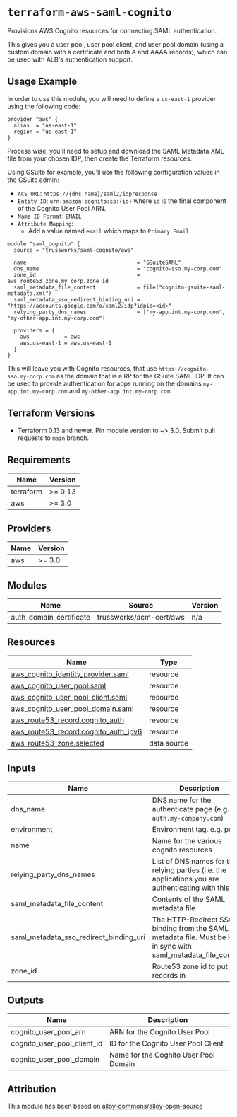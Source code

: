 # `terraform-aws-saml-cognito`

Provisions AWS Cognito resources for connecting SAML authentication.

This gives you a user pool, user pool client, and user pool domain (using a
custom domain with a certificate and both A and AAAA records), which can be
used with ALB's authentication support.

## Usage Example

In order to use this module, you will need to define a `us-east-1` provider using the following code:

```hcl
provider "aws" {
  alias  = "us-east-1"
  region = "us-east-1"
}
```

Process wise, you'll need to setup and download the SAML Metadata XML file from your chosen IDP, then create the Terraform resources.

Using GSuite for example, you'll use the following configuration values in the GSuite admin:

- `ACS URL`: `https://{dns_name}/saml2/idpresponse`
- `Entity ID`: `urn:amazon:cognito:sp:{id}` where `id` is the final component
  of the Cognito User Pool ARN.
- `Name ID Format`: `EMAIL`
- `Attribute Mapping`:
  - Add a value named `email` which maps to `Primary Email`

```hcl
module "saml_cognito" {
  source = "trussworks/saml-cognito/aws"

  name                                   = "GSuiteSAML"
  dns_name                               = "cognito-sso.my-corp.com"
  zone_id                                = aws_route53_zone.my_corp.zone_id
  saml_metadata_file_content             = file("cognito-gsuite-saml-metadata.xml")
  saml_metadata_sso_redirect_binding_uri = "https://accounts.google.com/o/saml2/idp?idpid=<id>"
  relying_party_dns_names                = ["my-app.int.my-corp.com", "my-other-app.int.my-corp.com"]

  providers = {
    aws           = aws
    aws.us-east-1 = aws.us-east-1
  }
}
```

This will leave you with Cognito resources, that use
`https://cognito-sso.my-corp.com` as the domain that is a RP for the GSuite
SAML IDP. It can be used to provide authentication for apps running on the
domains `my-app.int.my-corp.com` and `my-other-app.int.my-corp.com`.


## Terraform Versions

- Terraform 0.13 and newer. Pin module version to ~> 3.0. Submit pull requests to `main` branch.

<!-- BEGIN_TF_DOCS -->
## Requirements

| Name | Version |
|------|---------|
| terraform | >= 0.13 |
| aws | >= 3.0 |

## Providers

| Name | Version |
|------|---------|
| aws | >= 3.0 |

## Modules

| Name | Source | Version |
|------|--------|---------|
| auth\_domain\_certificate | trussworks/acm-cert/aws | n/a |

## Resources

| Name | Type |
|------|------|
| [aws_cognito_identity_provider.saml](https://registry.terraform.io/providers/hashicorp/aws/latest/docs/resources/cognito_identity_provider) | resource |
| [aws_cognito_user_pool.saml](https://registry.terraform.io/providers/hashicorp/aws/latest/docs/resources/cognito_user_pool) | resource |
| [aws_cognito_user_pool_client.saml](https://registry.terraform.io/providers/hashicorp/aws/latest/docs/resources/cognito_user_pool_client) | resource |
| [aws_cognito_user_pool_domain.saml](https://registry.terraform.io/providers/hashicorp/aws/latest/docs/resources/cognito_user_pool_domain) | resource |
| [aws_route53_record.cognito_auth](https://registry.terraform.io/providers/hashicorp/aws/latest/docs/resources/route53_record) | resource |
| [aws_route53_record.cognito_auth_ipv6](https://registry.terraform.io/providers/hashicorp/aws/latest/docs/resources/route53_record) | resource |
| [aws_route53_zone.selected](https://registry.terraform.io/providers/hashicorp/aws/latest/docs/data-sources/route53_zone) | data source |

## Inputs

| Name | Description | Type | Default | Required |
|------|-------------|------|---------|:--------:|
| dns\_name | DNS name for the authenticate page (e.g. `auth.my-company.com`) | `string` | n/a | yes |
| environment | Environment tag. e.g. prod | `string` | n/a | yes |
| name | Name for the various cognito resources | `string` | n/a | yes |
| relying\_party\_dns\_names | List of DNS names for the relying parties (i.e. the applications you are authenticating with this) | `list(string)` | n/a | yes |
| saml\_metadata\_file\_content | Contents of the SAML metadata file | `string` | n/a | yes |
| saml\_metadata\_sso\_redirect\_binding\_uri | The HTTP-Redirect SSO binding from the SAML metadata file. Must be kept in sync with saml\_metadata\_file\_content! | `string` | n/a | yes |
| zone\_id | Route53 zone id to put DNS records in | `string` | n/a | yes |

## Outputs

| Name | Description |
|------|-------------|
| cognito\_user\_pool\_arn | ARN for the Cognito User Pool |
| cognito\_user\_pool\_client\_id | ID for the Cognito User Pool Client |
| cognito\_user\_pool\_domain | Name for the Cognito User Pool Domain |
<!-- END_TF_DOCS -->

## Attribution

This module has been based on [alloy-commons/alloy-open-source](https://github.com/alloy-commons/alloy-open-source/tree/master/terraform-modules/gsuite-saml-cognito)
